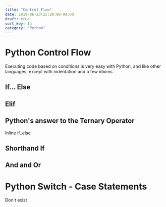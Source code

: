 ```yaml
---
title: "Control Flow"
date: 2019-06-23T22:20:08-04:00
draft: true
sort_key: 14
category: "Python"
---
```

# Python Control Flow
Executing code based on conditions is very easy with Python, and like other
languages, except with indentation and a few idioms.

## If... Else

## Elif

## Python's answer to the Ternary Operator

Inline if..else

## Shorthand If

## And and Or

# Python Switch - Case Statements
Don't exist
